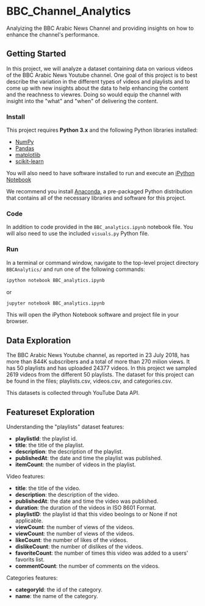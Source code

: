# BBC_Channel_Analytics
Analyizing the BBC Arabic News Channel  and providing insights on how to enhance the channel's performance.

## Getting Started
In this project, we will analyze a dataset containing data on various videos of the BBC Arabic News Youtube channel. One goal of
this project is to best describe the variation in the different types of videos and playlists and to come up with new insights about the
data to help enhancing the content and the reachness to viewres. Doing so would equip the channel with insight into the "what" and
"when" of delivering the content.

### Install

This project requires **Python 3.x** and the following Python libraries installed:

- [NumPy](http://www.numpy.org/)
- [Pandas](http://pandas.pydata.org)
- [matplotlib](http://matplotlib.org/)
- [scikit-learn](http://scikit-learn.org/stable/)

You will also need to have software installed to run and execute an [iPython Notebook](http://ipython.org/notebook.html)

We recommend you install [Anaconda](https://www.continuum.io/downloads), a pre-packaged Python distribution that contains all of the necessary libraries and software for this project. 

### Code

In addition to code provided in the `BBC_analytics.ipynb` notebook file. You will also need to use the included `visuals.py` Python file.
### Run

In a terminal or command window, navigate to the top-level project directory `BBCAnalytics/` and run one of the following commands:

```bash
ipython notebook BBC_analytics.ipynb
```  
or
```bash
jupyter notebook BBC_analytics.ipynb
```

This will open the iPython Notebook software and project file in your browser.


## Data Exploration
The BBC Arabic News Youtube channel, as reported in 23 July 2018, has more than 844K subscribers and a total of more than 270
milion views. It has 50 playlists and has uploaded 24377 videos.
In this project we sampled 2619 videos from the different 50 playlists.
The dataset for this project can be found in the files; playlists.csv, videos.csv, and categories.csv.

This datasets is collected through YouTube Data API.

## Featureset Exploration
Understanding the "playlists" dataset features:
- **playlistId**: the playlist id.
- **title**: the title of the playlist.
- **description**: the description of the playlist.
- **publishedAt**: the date and time the playlist was published.
- **itemCount**: the number of videos in the playlist.

Video features:
- **title**: the title of the video.
- **description**: the description of the video.
- **publishedAt**: the date and time the video was published.
- **duration**: the duration of the videos in ISO 8601 Format.
- **playlistID**: the playlist id that this video beolngs to or None if not applicable.
- **viewCount**: the number of views of the videos.
- **viewCount**: the number of views of the videos.
- **likeCount**: the number of likes of the videos.
- **dislikeCount**: the number of dislikes of the videos.
- **favoriteCount**: the number of times this video was added to a users' favorits list.
- **commentCount**: the number of comments on the videos.

Categories features:
- **categoryId**: the id of the category.
-  **name**: the name of the category.
